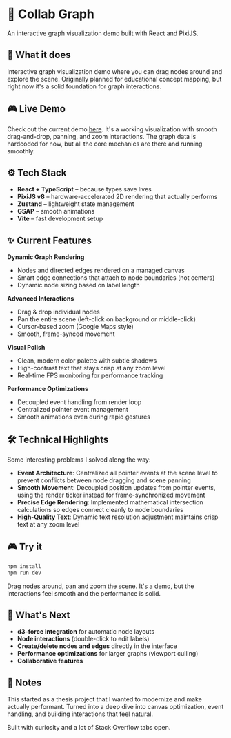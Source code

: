 # 🧠 Collab Graph

An interactive graph visualization demo built with React and PixiJS.

## 🎯 What it does

Interactive graph visualization demo where you can drag nodes around and explore the scene. Originally planned for educational concept mapping, but right now it's a solid foundation for graph interactions.

## 🎮 Live Demo
Check out the current demo [here](https://collab-graph-beige.vercel.app/). It's a working visualization with smooth drag-and-drop, panning, and zoom interactions. The graph data is hardcoded for now, but all the core mechanics are there and running smoothly.

## ⚙️ Tech Stack

- **React + TypeScript** – because types save lives
- **PixiJS v8** – hardware-accelerated 2D rendering that actually performs
- **Zustand** – lightweight state management
- **GSAP** – smooth animations
- **Vite** – fast development setup

## ✨ Current Features

**Dynamic Graph Rendering**
- Nodes and directed edges rendered on a managed canvas
- Smart edge connections that attach to node boundaries (not centers)
- Dynamic node sizing based on label length

**Advanced Interactions**
- Drag & drop individual nodes
- Pan the entire scene (left-click on background or middle-click)
- Cursor-based zoom (Google Maps style)
- Smooth, frame-synced movement

**Visual Polish**
- Clean, modern color palette with subtle shadows
- High-contrast text that stays crisp at any zoom level
- Real-time FPS monitoring for performance tracking

**Performance Optimizations**
- Decoupled event handling from render loop
- Centralized pointer event management
- Smooth animations even during rapid gestures

## 🛠️ Technical Highlights

Some interesting problems I solved along the way:

- **Event Architecture**: Centralized all pointer events at the scene level to prevent conflicts between node dragging and scene panning
- **Smooth Movement**: Decoupled position updates from pointer events, using the render ticker instead for frame-synchronized movement
- **Precise Edge Rendering**: Implemented mathematical intersection calculations so edges connect cleanly to node boundaries
- **High-Quality Text**: Dynamic text resolution adjustment maintains crisp text at any zoom level

## 🎮 Try it

```bash
npm install
npm run dev
```

Drag nodes around, pan and zoom the scene. It's a demo, but the interactions feel smooth and the performance is solid.

## 🚀 What's Next

- **d3-force integration** for automatic node layouts
- **Node interactions** (double-click to edit labels)
- **Create/delete nodes and edges** directly in the interface
- **Performance optimizations** for larger graphs (viewport culling)
- **Collaborative features**

## 📝 Notes

This started as a thesis project that I wanted to modernize and make actually performant. Turned into a deep dive into canvas optimization, event handling, and building interactions that feel natural.

Built with curiosity and a lot of Stack Overflow tabs open.